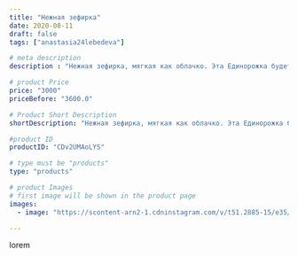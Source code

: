 ```yaml
---
title: "Нежная зефирка"
date: 2020-08-11
draft: false
tags: ["anastasia24lebedeva"]

# meta description
description : "Нежная зефирка, мягкая как облачко. Эта Единорожка будет  особенной в моей коллекции работ🤗 почему?! Узнаете чуть позже😉"

# product Price
price: "3000"
priceBefore: "3600.0"

# Product Short Description
shortDescription: "Нежная зефирка, мягкая как облачко. Эта Единорожка будет  особенной в моей коллекции работ🤗 почему?! Узнаете чуть позже😉"

#product ID
productID: "CDv2UMAoLYS"

# type must be "products"
type: "products"

# product Images
# first image will be shown in the product page
images:
  - image: "https://scontent-arn2-1.cdninstagram.com/v/t51.2885-15/e35/117288066_171993504440971_2314174263054449588_n.jpg?se=7&tp=1&_nc_ht=scontent-arn2-1.cdninstagram.com&_nc_cat=107&_nc_ohc=TFm5Kx2AJv4AX9XP-K1&ccb=7-4&oh=4a38d8518d7e0a408b5f7fa2ff7d9b03&oe=60835A93&ig_cache_key=MjM3MzM1NDQxMDQ0NDEwOTMzMA%3D%3D.2-ccb7-4"

---
```

lorem
